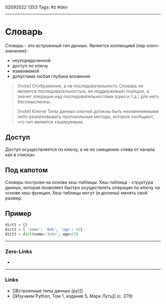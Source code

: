 02092022 1353
Tags: #z #dev

---
# Словарь

Словарь - это встроенный тип данных.
Является коллекцией (пар ключ-значение):
- неупорядоченной
- доступ по ключу
- изменяемой
- допустима любая глубина вложения

>[!note] Отображение, а не последовательность
>Словарь не является последовательностью, не поддерживает порядок, а значит операции над последовательностями (срез и т.д.) для него бессмысленны.

>[!note] Ключи
>Типы данных ключей должны быть неизменяемыми либо реализовывать протокольные методы, которое сообщают, что тип является хэшируемым. 

## Доступ

Доступ осуществляется по ключу, а не по смещению слева от начала как в списках.

## Под капотом

Словарь построен на основе *хеш-таблицы*. Хеш-таблица - структура данных, которая позволяет быстро осуществлять операции по ключу на основе хеш-функции. Хеш-таблицы могут (и должны) менять свой размер.

## Пример

```python
dict1 = {}
dict2 = { 'name': 'Bob', 'age': 42}
dict3 = dict(name='John', age=25)
```

---
### Zero-Links
- 

---
### Links
- [[Встроенные типы данных (py)]]
- [[Изучаем Python, Том 1, издание 5, Марк Лутц]] (с. 279)